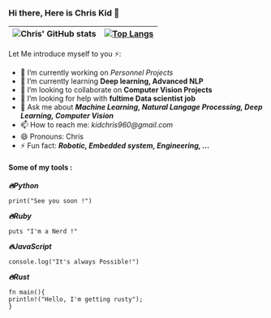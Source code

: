 ### Hi there, Here is Chris Kid 👋
| ![Chris' GitHub stats](https://github-readme-stats.vercel.app/api?username=Kidchris&show_icons=true&theme=dracula)      | [![Top Langs](https://github-readme-stats.vercel.app/api/top-langs/?username=Kidchris&layout=compact&show_icons=true&theme=dracula)](https://github.com/anuraghazra/github-readme-stats) |
| ----------- | ----------- |
<!--
**Kidchris/Kidchris** is a ✨ _special_ ✨ repository because its `README.md` (this file) appears on your GitHub profile.
-->

Let Me introduce myself to you ⚡:

- 🔭 I’m currently working on *Personnel Projects*
- 🌱 I’m currently learning **Deep learning, Advanced NLP**
- 👯 I’m looking to collaborate on **Computer Vision Projects**
- 🤔 I’m looking for help with **fultime Data scientist job**
- 💬 Ask me about  ***Machine Learning, Natural Langage Processing, Deep Learning, Computer Vision***
- 📫 How to reach me: _kidchris960@gmail.com_
- 😄 Pronouns: Chris
- ⚡ Fun fact: ***Robotic, Embedded system, Engineering, ...***

#### Some of my tools :
***🔥Python***
```
print("See you soon !")
``` 
***🔥Ruby***
``` 
puts "I'm a Nerd !"
```
***🔥JavaScript***
```
console.log("It's always Possible!")
```
***🔥Rust***
```
fn main(){
println!("Hello, I'm getting rusty");
}
```
